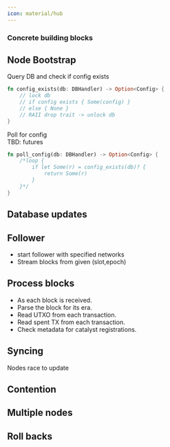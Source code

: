 ```yaml
---
icon: material/hub
---
```


### Concrete building blocks

## Node Bootstrap

Query DB and check if config exists
```rust
fn config_exists(db: DBHandler) -> Option<Config> {
    // lock db
    // if config exists { Some(config) }
    // else { None }
    // RAII drop trait -> unlock db
}
```

Poll for config <br />
TBD: futures
```rust
fn poll_config(db: DBHandler) -> Option<Config> {
    /*loop {
        if let Some(r) = config_exists(db)? {
            return Some(r)
        }
    }*/
}
```

## Database updates



## Follower
- start follower with specified networks
- Stream blocks from given (slot,epoch)

## Process blocks

- As each block is received.
- Parse the block for its era.
- Read UTXO from each transaction.
- Read spent TX from each transaction.
- Check metadata for catalyst registrations.

## Syncing
Nodes race to update

## Contention

## Multiple nodes

## Roll backs